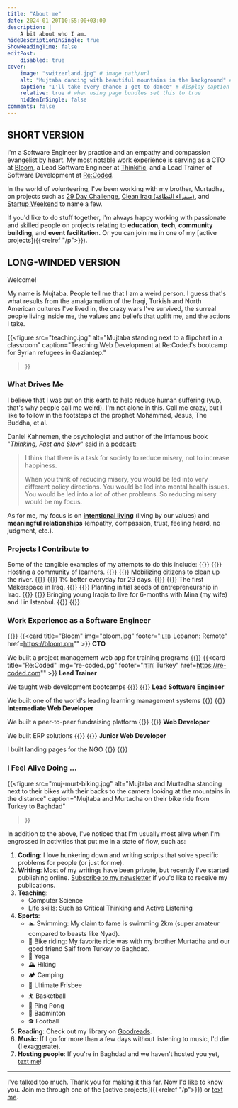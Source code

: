 ```yaml
---
title: "About me"
date: 2024-01-20T10:55:00+03:00
description: |
    A bit about who I am.
hideDescriptionInSingle: true
ShowReadingTime: false
editPost:
    disabled: true
cover:
    image: "switzerland.jpg" # image path/url
    alt: "Mujtaba dancing with beautiful mountains in the background" # alt text
    caption: "I'll take every chance I get to dance" # display caption under cover
    relative: true # when using page bundles set this to true
    hiddenInSingle: false
comments: false
---
```

## SHORT VERSION

I'm a Software Engineer by practice and an empathy and compassion evangelist by
heart. My most notable work experience is serving as a CTO at
[Bloom](https://bloom.pm), a Lead Software Engineer at
[Thinkific](https://thinkific.com), and a Lead Trainer of Software Development at
[Re:Coded](https://re-coded.com).

In the world of volunteering, I've been working with my brother, Murtadha, on
projects such as
[29 Day Challenge](https://doc.clickup.com/9009115670/p/h/8cfrcgp-1600/44e87fbe76ebf7f),
[Clean Iraq (سفراء النظافة)](https://www.instagram.com/clean.iraq/),
and [Startup Weekend](https://www.youtube.com/watch?v=SK45HqhZs4Q) to name a few.

If you'd like to do stuff together, I'm always happy working with passionate and
skilled people on projects relating to **education**, **tech**, **community
building**, and **event facilitation**. Or you can join me in one of my
[active projects]({{<relref "/p">}}).

## LONG-WINDED VERSION

Welcome!

My name is Mujtaba. People tell me that I am a weird person. I guess that's what
results from the amalgamation of the Iraqi, Turkish and North American cultures I've
lived in, the crazy wars I've survived, the surreal people living inside me, the
values and beliefs that uplift me, and the actions I take.

{{<figure
  src="teaching.jpg"
  alt="Mujtaba standing next to a flipchart in a classroom"
  caption="Teaching Web Development at Re:Coded's bootcamp for Syrian refugees in Gaziantep."
>}}

### What Drives Me

I believe that I was put on this earth to help reduce human suffering (yup, that's
why people call me weird). I'm not alone in this. Call me crazy, but I like to follow
in the footsteps of the prophet Mohammed, Jesus, The Buddha, et al.

Daniel Kahnemen, the psychologist and author of the infamous book "_Thinking, Fast
and Slow_" said [in a podcast](https://link.chtbl.com/6WRdstfN):

> I think that there is a task for society to reduce misery, not to increase
> happiness.
>
> When you think of reducing misery, you would be led into very different policy
> directions. You would be led into mental health issues. You would be led into a lot
> of other problems. So reducing misery would be my focus.

As for me, my focus is on
[**intentional living**](https://www.google.com/search?q=intentional+living&sourceid=chrome&ie=UTF-8)
(living by our values)
and **meaningful relationships** (empathy, compassion, trust, feeling heard, no
judgment, etc.).

### Projects I Contribute to

Some of the tangible examples of my attempts to do this include:
{{<cardGallery align="center">}}
{{<card title="Lifelong Learner's Club" img="lll.jpg" footer="**Currently active, join us!**" href="/p/lll24" >}}
Hosting a community of learners.
{{</card>}}
{{<card title="Clean Iraq (سفراء النظافة)" img="clean-iraq.jpg" footer="**Currently active, join us!**" href="https://www.instagram.com/clean.iraq/" >}}
Mobilizing citizens to clean up the river.
{{</card>}}
{{<card title="29 Day Challenge" img="29dc.jpg" footer="Starts again next March" href="https://doc.clickup.com/9009115670/p/h/8cfrcgp-1600/44e87fbe76ebf7f" >}}
1% better everyday for 29 days.
{{</card>}}
{{<card title="Fikra Space" img="fikra-space.jpg" footer="Evolved into _Journey (الرحلة)_'s clubs" href="https://www.youtube.com/watch?v=QeC3uSwapPM" >}}
The first Makerspace in Iraq.
{{</card>}}
{{<card title="Startup Weekend Baghdad" img="swb.jpg" footer="Ended for me, but you can organize the next one!" href="https://www.youtube.com/watch?v=SK45HqhZs4Q" >}}
Planting initial seeds of entrepreneurship in Iraq.
{{</card>}}
{{<card title="Scholarships & Hosting" img="istanbul.jpg" footer="We moved to Baghdad" href="https://www.instagram.com/clean.iraq/" >}}
Bringing young Iraqis to live for 6-months with Mina (my wife) and I in Istanbul.
{{</card>}}
{{</cardGallery>}}

### Work Experience as a Software Engineer

{{<cardGallery align="center">}}
{{<card title="Bloom" img="bloom.jpg" footer="🇱🇧 Lebanon: Remote" href=https://bloom.pm"" >}}
**CTO**

We built a project management web app for training programs
{{</card>}}
{{<card title="Re:Coded" img="re-coded.jpg" footer="🇹🇷 Turkey" href=https://re-coded.com"" >}}
**Lead Trainer**

We taught web development bootcamps
{{</card>}}
{{<card title="Thinkific" img="thinkific.jpg" footer="🇨🇦 Canada" href="https://thinkific.com" >}}
**Lead Software Engineer**

We built one of the world's leading learning management systems
{{</card>}}
{{<card title="Change Heroes" img="change-heroes.jpg" footer="🇨🇦 Canada" href="https://www.linkedin.com/company/change-heroes" >}}
**Intermediate Web Developer**

We built a peer-to-peer fundraising platform
{{</card>}}
{{<card title="Vision AS" img="vision.jpg" footer="🇯🇴 Jordan" href="https://www.linkedin.com/company/vision-advanced-system/" >}}
**Web Developer**

We built ERP solutions
{{</card>}}
{{<card title="Hivos" img="hivos.png" footer="🇳🇱 Holland: Remote" href="https://hivos.org" >}}
**Junior Web Developer**

I built landing pages for the NGO
{{</card>}}
{{</cardGallery>}}

### I Feel Alive Doing ...

{{<figure
  src="muj-murt-biking.jpg"
  alt="Mujtaba and Murtadha standing next to their bikes with their backs to the camera looking at the mountains in the distance"
  caption="Mujtaba and Murtadha on their bike ride from Turkey to Baghdad"
>}}

In addition to the above, I've noticed that I'm usually most alive when I'm engrossed
in activities that put me in a state of flow, such as:

1. **Coding**: I love hunkering down and writing scripts that solve specific problems
   for people (or just for me).
1. **Writing**: Most of my writings have been private, but recently I've started
   publishing online.
   [Subscribe to my newsletter](https://airtable.com/apptapASF9UQ2IDqq/shr51n9L5n9zom9LN)
   if you'd like to receive my publications.
1. **Teaching**:
    * Computer Science
    * Life skills: Such as Critical Thinking and Active Listening
1. **Sports**:
    * 🏊 Swimming: My claim to fame is swimming 2km (super amateur compared to beasts
      like Nyad).
    * 🚴 Bike riding: My favorite ride was with my brother Murtadha and our good
      friend Saif from Turkey to Baghdad.
    * 🧘 Yoga
    * 🏔️ Hiking
    * 🏕️ Camping
    * 🥏 Ultimate Frisbee
    * ⛹️ Basketball
    * 🏓 Ping Pong
    * 🏸 Badminton
    * ⚽️ Football
1. **Reading**: Check out my library on
   [Goodreads](https://www.goodreads.com/user/show/35399941-mujtaba-al-tameemi).
1. **Music**: If I go for more than a few days without listening to music, I'd die (I
   exaggerate).
1. **Hosting people**: If you're in Baghdad and we haven't hosted you yet,
   [text me](https://t.me/mujzuh)!

---

I've talked too much. Thank you for making it this far. Now I'd like to know you.
Join me through one of the [active projects]({{<relref "/p">}}) or
[text me](https://t.me/mujzuh).
